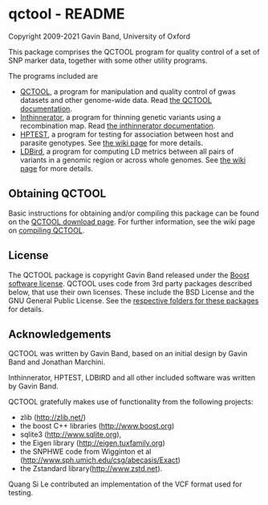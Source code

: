 # qctool - README
Copyright 2009-2021 Gavin Band, University of Oxford

This package comprises the QCTOOL program for quality control of a set of SNP marker data,
together with some other utility programs.

The programs included are

* [QCTOOL](http://www.well.ox.ac.uk/~gav/qctool), a program for manipulation and quality control of gwas datasets and other genome-wide data.  Read [the QCTOOL documentation](http://www.well.ox.ac.uk/~gav/qctool).
* [Inthinnerator](http://www.well.ox.ac.uk/~gav/inthinnerator), a program for thinning genetic variants using a recombination map.  Read [the inthinnerator documentation](http://www.well.ox.ac.uk/~gav/inthinnerator).
* [HPTEST](http://www.well.ox.ac.uk/~gav/Hptest), a program for testing for association between host and parasite genotypes. See [the wiki page](/wiki/HPTEST) for more details.
* [LDBird](http://www.well.ox.ac.uk/~gav/LDBird), a program for computing LD metrics between all pairs of variants in a genomic region or across whole genomes.  See [the wiki page](/wiki/LDBIRD) for more details.

## Obtaining QCTOOL ##

Basic instructions for obtaining and/or compiling this package can be found on the
[QCTOOL download page](http://www.well.ox.ac.uk/~gav/qctool/documentation/download.html).
For further information, see the wiki page on [compiling QCTOOL](/wiki/Compiling%20QCTOOL).

## License ##

The QCTOOL package is copyright Gavin Band released under the [Boost software license](LICENSE_1_0.txt). QCTOOL uses
code from 3rd party packages described below, that use their own licenses. These include the BSD License and the GNU
General Public License. See the [respective folders for these packages](/dir?ci=tip&name=3rd_party) for details.

## Acknowledgements ##

QCTOOL was written by Gavin Band, based on an initial design by Gavin Band and Jonathan Marchini.

Inthinnerator, HPTEST, LDBIRD and all other included software was written by Gavin Band.

QCTOOL gratefully makes use of functionality from the following projects:

- zlib (<http://zlib.net/>)
- the boost C++ libraries (<http://www.boost.org>)
- sqlite3 (<http://www.sqlite.org>),
- the Eigen library (<http://eigen.tuxfamily.org>)
- the SNPHWE code from Wigginton et al (<http://www.sph.umich.edu/csg/abecasis/Exact>)
- the Zstandard library(<http://www.zstd.net>).

Quang Si Le contributed an implementation of the VCF format used for testing.
